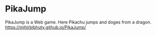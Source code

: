 # PikaJump
PikaJump is a Web game. Here Pikachu jumps and doges from a dragon.
https://mihirbibhuty.github.io/PikaJump/
